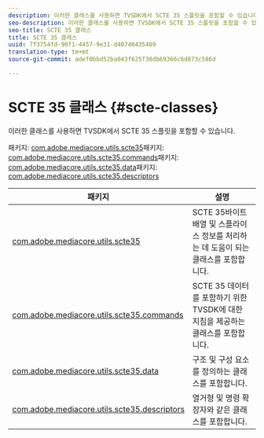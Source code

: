 ```yaml
---
description: 이러한 클래스를 사용하면 TVSDK에서 SCTE 35 스플릿을 포함할 수 있습니다.
seo-description: 이러한 클래스를 사용하면 TVSDK에서 SCTE 35 스플릿을 포함할 수 있습니다.
seo-title: SCTE 35 클래스
title: SCTE 35 클래스
uuid: 7f3754fd-90f1-4457-9e31-d40740435489
translation-type: tm+mt
source-git-commit: adef0bbd52ba043f625f38db69366c6d873c586d

---
```



# SCTE 35 클래스 {#scte-classes}

이러한 클래스를 사용하면 TVSDK에서 SCTE 35 스플릿을 포함할 수 있습니다.

패키지: [com.adobe.mediacore.utils.scte35](https://help.adobe.com/en_US/primetime/api/psdk/asdoc-dhls_1.4/com/adobe/mediacore/utils/scte35/package-detail.html)패키지: [com.adobe.mediacore.utils.scte35.commands](https://help.adobe.com/en_US/primetime/api/psdk/asdoc-dhls_1.4/com/adobe/mediacore/utils/scte35/commands/package-detail.html)패키지: [com.adobe.mediacore.utils.scte35.data](https://help.adobe.com/en_US/primetime/api/psdk/asdoc-dhls_1.4/com/adobe/mediacore/utils/scte35/data/package-detail.html)패키지: [com.adobe.mediacore.utils.scte35.descriptors](https://help.adobe.com/en_US/primetime/api/psdk/asdoc-dhls_1.4/com/adobe/mediacore/utils/scte35/descriptors/package-detail.html)

| 패키지 | 설명 |
|---|---|
| [com.adobe.mediacore.utils.scte35](https://help.adobe.com/en_US/primetime/api/psdk/asdoc-dhls_1.4/com/adobe/mediacore/utils/scte35/package-detail.html) | SCTE 35바이트 배열 및 스플라이스 정보를 처리하는 데 도움이 되는 클래스를 포함합니다. |
| [com.adobe.mediacore.utils.scte35.commands](https://help.adobe.com/en_US/primetime/api/psdk/asdoc-dhls_1.4/com/adobe/mediacore/utils/scte35/commands/package-detail.html) | SCTE 35 데이터를 포함하기 위한 TVSDK에 대한 지침을 제공하는 클래스를 포함합니다. |
| [com.adobe.mediacore.utils.scte35.data](https://help.adobe.com/en_US/primetime/api/psdk/asdoc-dhls_1.4/com/adobe/mediacore/utils/scte35/data/package-detail.html) | 구조 및 구성 요소를 정의하는 클래스를 포함합니다. |
| [com.adobe.mediacore.utils.scte35.descriptors](https://help.adobe.com/en_US/primetime/api/psdk/asdoc-dhls_1.4/com/adobe/mediacore/utils/scte35/descriptors/package-detail.html) | 열거형 및 명령 확장자와 같은 클래스를 포함합니다. |

